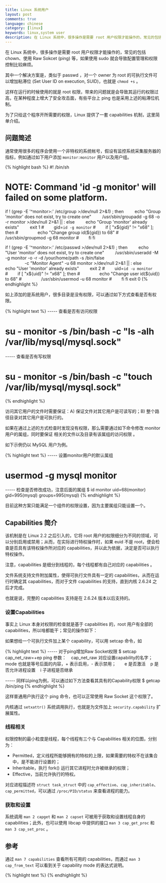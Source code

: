 ```yaml
---
title: Linux 系统用户
layout: post
comments: true
language: chinese
category: [linux]
keywords: linux,system user
description: 在 Linux 系统中，很多操作是需要 root 用户权限才能操作的，常见的包括 chown、使用 Raw Sokcet (ping) 等，如果使用 sudo 就会导致配置管理和权限控制比较麻烦。这里简单介绍一下 Linux 中的解决方案。
---
```


在 Linux 系统中，很多操作是需要 root 用户权限才能操作的，常见的包括 chown、使用 Raw Sokcet (ping) 等，如果使用 sudo 就会导致配置管理和权限控制比较麻烦。

其中一个解决方案是，类似于 passwd ，对一个 owner 为 root 的可执行文件可以增加粘滞位 (Set User ID on execution, SUID)，也就是 `chmod +s` 。

这样在运行的时候使用的就是 root 权限，带来的问题就是会导致其运行的权限过高，在某种程度上增大了安全攻击面，有些平台上 ping 也是采用上述的粘滞位机制。

为了只给这个程序开所需要的权限，Linux 提供了一套 capabilities 机制，这里简单介绍。

<!-- more -->

## 问题简述

通常使用很多的程序会使用一个非特权的系统帐号，假设有监控系统采集服务器的指标，例如通过如下用户添加 `monitor:monitor` 用户以及用户组。

{% highlight bash %}
#! /bin/sh

# NOTE: Command 'id -g monitor' will failed on some platform.
if ! (grep -E '^monitor\>:' /etc/group >/dev/null 2>&1) ; then
        echo "Group 'monitor' does not exist, try to create one"
        /usr/sbin/groupadd -g 68 -o -r monitor >/dev/null 2>&1 || :
else
        echo "Group 'monitor' already exists"
        exit 1
#        gid=`id -g monitor`
#        if [ "x${gid}" != "x68" ]; then
#                echo "Change group id(${gid}) to 68"
#                /usr/sbin/groupmod -g 68 monitor
#        fi
fi

if ! (grep -E '^monitor\>:' /etc/passwd >/dev/null 2>&1) ; then
        echo "User 'monitor' does not exist, try to create one"
        /usr/sbin/useradd -M -g monitor -o -r -d /your/home/path -s /bin/false \
                -c "Monitor Agent" -u 68 monitor >/dev/null 2>&1 || :
else
        echo "User 'monitor' already exists"
        exit 2
#        uid=`id -u monitor`
#        if [ "x${uid}" != "x68" ]; then
#                echo "Change user id(${uid}) to 68"
#                /usr/sbin/usermod -u 68 monitor
#        fi
fi
exit 0
{% endhighlight %}

如上添加的是系统用户，很多目录是没有权限，可以通过如下方式查看是否有权限。

{% highlight text %}
----- 查看是否有访问权限
# su - monitor -s /bin/bash -c "ls -alh /var/lib/mysql/mysql.sock"

----- 查看是否有写权限
# su - monitor -s /bin/bash -c "touch /var/lib/mysql/mysql.sock"
{% endhighlight %}

访问其它用户的文件时需要保证：A) 保证文件对其它用户是可读写的；B) 整个路径目录对其它用户是可执行的。

如果在通过上述的方式检查时发现没有权限，那么需要通过如下命令修改 monitor 用户的属组，同时要保证 相关的文件以及目录有该属组的访问权限 。

如下示例仍以 MySQL 用户为例。

{% highlight text %}
----- 设置monitor用户的默认属组
# usermod -g mysql monitor

----- 检查是否修改成功，注意后面的属组
$ id monitor
uid=68(monitor) gid=995(mysql) groups=995(mysql)
{% endhighlight %}

目前这种方案只能满足一个组件的权限设置，因为主要属组只能设置一个。

## Capabilities 简介

该机制是在 Linux 2.2 之后引入的，它将 root 用户的权限细分为不同的领域，可以分别启用或禁用；从而，在实际进行特权操作时，如果 euid 不是 root，便会检查是否具有该特权操作所对应的 capabilities，并以此为依据，决定是否可以执行特权操作。

注意，capabilities 是细分到线程的，每个线程都有自己对应的 capabilities 。

文件系统支持文件附加属性，使得可执行文件具有一定的 capabilities，从而在运行时确定其 capabilities，而对于文件 capabilities 的支持，直到内核 2.6.24 之后才完成。

也就是说，完整的 capabilities 支持是在 2.6.24 版本以后支持的。

### 设置Capabilities

事实上 Linux 本身对权限的检查就是基于 capabilities 的，root 用户有全部的 capabilities，所以啥都能干；常见的操作如下：

如果想给一个可执行文件加上某个 capability，可以用 setcap 命令，如

{% highlight text %}
----- 对于ping增加Raw Socket权限
$ setcap cap_net_raw=+ep ping
参数：
   cap_net_raw 对应设置capability的名字；
   mode 也就是等号后面的内容，+ 表示启用，- 表示禁用；
      e 是否激活
   p 是否允许进程设置
   i 子进程是否继承

----- 同样以ping为例，可以通过如下方法查看其具有的Capability权限
$ getcap /bin/ping
{% endhighlight %}

这样普通用户执行这个 ping 命令，也可以正常使用 Raw Socket 这个权限了。

内核通过 `setxattr()` 系统调用执行，也就是为文件加上 `security.capability` 扩展属性。


### 线程相关

权限控制的最小粒度是线程，每个线程有三个与 Capabilities 相关的位图，分别为：

* Permitted，定义线程所能够拥有的特权的上限，如果需要的特权不在该集合中，是不能进行设置的；
* Inheritable，执行 fork() 运行其它进程时允许被继承的权限；
* Effective，当前允许执行的特权。

对应进程描述符 `struct task_struct` 中的 `cap_effective`、`cap_inheritable`、`cap_permitted`，可以通过 `/proc/PID/status` 来查看进程的能力。

### 获取和设置

系统调用 `man 2 capget` 和 `man 2 capset` 可被用于获取和设置线程自身的 capabilities；此外，也可以使用 libcap 中提供的接口 `man 3 cap_get_proc` 和 `man 3 cap_set_proc` 。




<!--
下表列出了一些常见的特权操作及其对应的 capability：

改变文件的所属者(chown()) CAP_CHOWN
向进程发送信号(kill(), signal()) CAP_KILL
改变进程的uid(setuid(), setreuid(), setresuid()等) CAP_SETUID
trace进程(ptrace()) CAP_SYS_PTRACE
设置系统时间(settimeofday(), stime()等) CAP_SYS_TIME





当然，Permitted集合默认是不能增加新的capabilities的，除非CAP_SETPCAP在Effective集合中。

如果要查看线程的capabilities，可以通过/proc/<PID>/task/<TID>/status文件，三种集合分别对应于CapPrm, CapInh和CapEff。但这种的显示结果是数值，不适合人类阅读。为此，可使用包libcap中的命令getpcaps <PID>获取该进程的主线程的capabilities。

类似的，如果要查看和设置文件的capabilities，可以使用命令getcap或者setcap。
-->

<!--
运行exec后capabilities的变化
上面介绍了线程和文件的capabilities，可能会觉得有些抽象难懂。下面将使用具体的计算公式，来说明执行exec后capabilities是如何确定的。

我们使用P代表执行exec前的capabilities，P’代表执行exec后的capabilities，F代表exec执行的文件的capabilities。那么：

P’(Permitted) = (P(Inheritable) & F(Inheritable)) | (F(Permitted) & cap_bset)

P’(Effective) = F(Effective) ? P’(Permitted) : 0

P’(Inheritable) = P(Inheritable)

其中的cap_bset是capability bounding set。通过与文件的Permitted集合计算交集，可进一步限制某些capabilities的获取，从而降低了风险。

而正如介绍文件的Effective bit时所说，文件可以将其Effective bit关闭。由此，在通过exec执行该文件后，实际的Effective集合为空集。随后，在需要进行特权操作时，可再将Permitted集合中的capabilities加入Effective集合中。





mkdir -p /tmp/user/group/test
chmod 700 -R /tmp/user
echo "just for test" > /tmp/user/group/test/read.txt
chmod 600 /tmp/user/group/test/read.txt
chown -R mysql:mysql /tmp/user
-->





## 参考

通过 `man 7 capabilities` 查看所有可用的 capabilities，而通过 `man 3 cap_from_text` 可以看到关于 capability mode 的表达式说明。

<!--
http://www.cnblogs.com/iamfy/archive/2012/09/20/2694977.html
-->

{% highlight text %}
{% endhighlight %}
